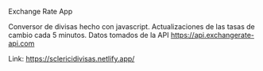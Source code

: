
Exchange Rate App

Conversor de divisas hecho con javascript. Actualizaciones de las tasas de cambio cada 5 minutos.  Datos tomados de la API https://api.exchangerate-api.com

Link: https://sclericidivisas.netlify.app/


